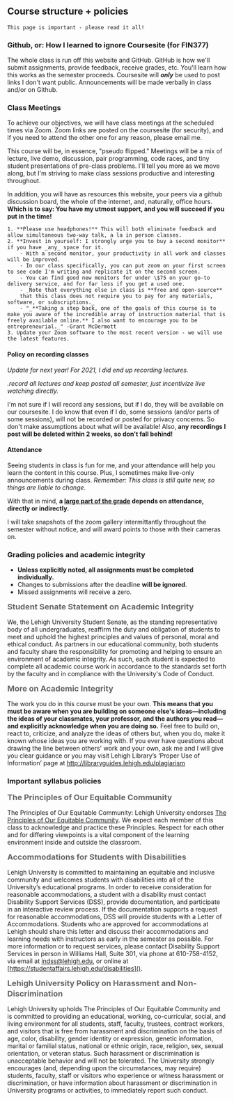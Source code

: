 ## Course structure + policies 
 
```{warning}
This page is important - please read it all!
```

### Github, or: How I learned to ignore Coursesite (for FIN377)

The whole class is run off this website and GitHub. GitHub is how we'll submit assignments, provide feedback, receive grades, etc.  You'll learn how this works as the semester proceeds. Coursesite will _**only**_ be used to post links I don't want public. Announcements will be made verbally in class and/or on Github. 

### Class Meetings 

To achieve our objectives, we will have class meetings at the scheduled times via Zoom. Zoom links are posted on the coursesite (for security), and if you need to attend the other one for any reason, please email me. 

This course will be, in essence, "pseudo flipped." Meetings will be a mix of lecture, live demo, discussion, pair programming, code races, and tiny student presentations of pre-class problems. I'll tell you more as we move along, but I'm striving to make class sessions productive and interesting throughout. 

In addition, you will have as resources this website, your peers via a github discussion board, the whole of the internet, and, naturally, office hours. **Which is to say: You have my utmost support, and you will succeed if you put in the time!**

```{admonition} How to improve your zoom life, our class, and your grades 
1. **Please use headphones!** This will both eliminate feedback and allow simultaneous two-way talk, a la in person classes.
2. **Invest in yourself: I strongly urge you to buy a second monitor** if you have _any_ space for it.
    - With a second monitor, your productivity in all work and classes will be improved.
    - In our class specifically, you can put zoom on your first screen to see code I'm writing and replicate it on the second screen. 
    - You can find good new monitors for under \$75 on your go-to delivery service, and for far less if you get a used one. 
    - _Note that everything else in class is **free and open-source**
    that this class does not require you to pay for any materials, software, or subscriptions._
    - "_**Taking a step back, one of the goals of this course is to make you aware of the incredible array of instruction material that is freely available online.** I also want to encourage you to be entrepreneurial._" -Grant McDermott
3. Update your Zoom software to the most recent version - we will use the latest features. 
```



#### Policy on recording classes

_Update for next year! For 2021, I did end up recording lectures._

_.record all lectures and keep posted all semester, just incentivize live watching directly._

I'm not sure if I will record any sessions, but if I do, they will be available on our coursesite. I do know that even if I do, some sessions (and/or parts of some sessions), will not be recorded or posted for privacy concerns. So don't make assumptions about what will be available! Also, **any recordings I post will be deleted within 2 weeks, so don't fall behind!** 

#### Attendance

Seeing students in class is fun for me, and your attendance will help you learn the content in this course. Plus, I sometimes make live-only announcements during class. _Remember: This class is still quite new, so things are liable to change._

With that in mind, **a [large part of the grade](gradeoverview) depends on attendance, directly or indirectly.** 

I will take snapshots of the zoom gallery intermittantly throughout the semester without notice, and will award points to those with their cameras on. 

### Grading policies and academic integrity

- **Unless explicitly noted, all assignments must be completed individually.** 
- Changes to submissions after the deadline **will be ignored**.
- Missed assignments will receive a zero. 

<p style="font-size:18px; line-height:24px; color:#666666; margin:0 0 10px;"> <b> <!-- makes it like H3 -->
 Student Senate Statement on Academic Integrity
</b></p>

We, the Lehigh University Student Senate, as the standing representative body of all undergraduates, reaffirm the duty and obligation of students to meet and uphold the highest principles and values of personal, moral and ethical conduct. As partners in our educational community, both students and faculty share the responsibility for promoting and helping to ensure an environment of academic integrity. As such, each student is expected to complete all academic course work in accordance to the standards set forth by the faculty and in compliance with the University's Code of Conduct.

<p style="font-size:18px; line-height:24px; color:#666666; margin:0 0 10px;"> <b> <!-- makes it like H3 -->
 More on Academic Integrity 
</b></p>

The work you do in this course must be your own. **This means that you must be aware when you are building on someone else's ideas—including  the ideas of your classmates, your professor, and the authors you read—and explicitly acknowledge when you are doing so.** Feel free to build on, react to, criticize, and analyze the ideas of others but, when you do, make it known whose ideas you are working with. If you ever have questions about drawing the line between others' work and your own, ask me and I will give you clear guidance or you may visit Lehigh Library’s ‘Proper Use of Information’ page at http://libraryguides.lehigh.edu/plagiarism 

### Important syllabus policies


<p style="font-size:18px; line-height:24px; color:#666666; margin:0 0 10px;"> <b> <!-- makes it like H3 -->
 The Principles of Our Equitable Community 
</b></p>

The Principles of Our Equitable Community:  Lehigh University endorses [The Principles of Our Equitable Community](www.lehigh.edu/diversity). We expect each member of this class to acknowledge and practice these Principles. Respect for each other and for differing viewpoints is a vital component of the learning environment inside and outside the classroom.

<p style="font-size:18px; line-height:24px; color:#666666; margin:0 0 10px;"> <b> <!-- makes it like H3 -->
 Accommodations for Students with Disabilities 
</b></p>

Lehigh University is committed to maintaining an equitable and inclusive community and welcomes students with disabilities into all of the University’s educational programs.  In order to receive consideration for reasonable accommodations, a student with a disability must contact Disability Support Services (DSS), provide documentation, and participate in an interactive review process.  If the documentation supports a request for reasonable accommodations, DSS will provide students with a Letter of Accommodations. Students who are approved for accommodations at Lehigh should share this letter and discuss their accommodations and learning needs with instructors as early in the semester as possible.  For more information or to request services, please contact Disability Support Services in person in Williams Hall, Suite 301, via phone at 610-758-4152, via email at [indss@lehigh.edu](mailto:indss@lehigh.edu), or online at [https://studentaffairs.lehigh.edu/disabilities]().

<p style="font-size:18px; line-height:24px; color:#666666; margin:0 0 10px;"> <b> <!-- makes it like H3 -->
Lehigh University Policy on Harassment and Non-Discrimination
</b></p>

Lehigh University upholds The Principles of Our Equitable Community and is committed to providing an educational, working, co-curricular, social, and living environment for all students, staff, faculty, trustees, contract workers, and visitors that is free from harassment and discrimination on the basis of age, color, disability, gender identity or expression, genetic information, marital or familial status, national or ethnic origin, race, religion, sex, sexual orientation, or veteran status.  Such harassment or discrimination is unacceptable behavior and will not be tolerated. The University strongly encourages (and, depending upon the circumstances, may require) students, faculty, staff or visitors who experience or witness harassment or discrimination, or have information about harassment or discrimination in University programs or activities, to immediately report such conduct. 




